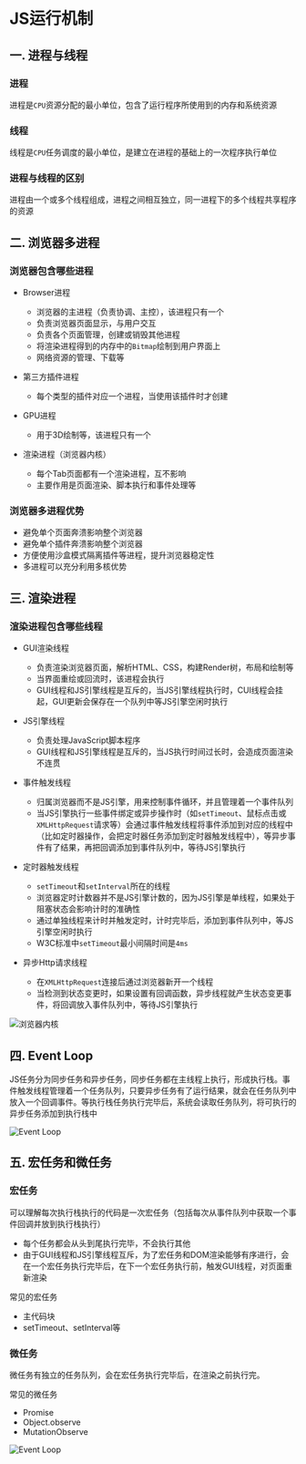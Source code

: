 # JS运行机制
## 一. 进程与线程
### 进程
进程是`CPU`资源分配的最小单位，包含了运行程序所使用到的内存和系统资源

### 线程
线程是`CPU`任务调度的最小单位，是建立在进程的基础上的一次程序执行单位

### 进程与线程的区别
进程由一个或多个线程组成，进程之间相互独立，同一进程下的多个线程共享程序的资源

## 二. 浏览器多进程
### 浏览器包含哪些进程
- Browser进程
  - 浏览器的主进程（负责协调、主控），该进程只有一个
  - 负责浏览器页面显示，与用户交互
  - 负责各个页面管理，创建或销毁其他进程
  - 将渲染进程得到的内存中的`Bitmap`绘制到用户界面上
  - 网络资源的管理、下载等

- 第三方插件进程
  - 每个类型的插件对应一个进程，当使用该插件时才创建

- GPU进程
  - 用于3D绘制等，该进程只有一个

- 渲染进程（浏览器内核）
  - 每个Tab页面都有一个渲染进程，互不影响
  - 主要作用是页面渲染、脚本执行和事件处理等

### 浏览器多进程优势
- 避免单个页面奔溃影响整个浏览器
- 避免单个插件奔溃影响整个浏览器
- 方便使用沙盒模式隔离插件等进程，提升浏览器稳定性
- 多进程可以充分利用多核优势

## 三. 渲染进程
### 渲染进程包含哪些线程
- GUI渲染线程
  - 负责渲染浏览器页面，解析HTML、CSS，构建Render树，布局和绘制等
  - 当界面重绘或回流时，该进程会执行
  - GUI线程和JS引擎线程是互斥的，当JS引擎线程执行时，CUI线程会挂起，GUI更新会保存在一个队列中等JS引擎空闲时执行

- JS引擎线程
  - 负责处理JavaScript脚本程序
  - GUI线程和JS引擎线程是互斥的，当JS执行时间过长时，会造成页面渲染不连贯

- 事件触发线程
  - 归属浏览器而不是JS引擎，用来控制事件循环，并且管理着一个事件队列
  - 当JS引擎执行一些事件绑定或异步操作时（如`setTimeout`、鼠标点击或`XMLHttpRequest`请求等）会通过事件触发线程将事件添加到对应的线程中（比如定时器操作，会把定时器任务添加到定时器触发线程中），等异步事件有了结果，再把回调添加到事件队列中，等待JS引擎执行

- 定时器触发线程
  - `setTimeout`和`setInterval`所在的线程
  - 浏览器定时计数器并不是JS引擎计数的，因为JS引擎是单线程，如果处于阻塞状态会影响计时的准确性
  - 通过单独线程来计时并触发定时，计时完毕后，添加到事件队列中，等JS引擎空闲时执行
  - W3C标准中`setTimeout`最小间隔时间是`4ms`

- 异步Http请求线程
  - 在`XMLHttpRequest`连接后通过浏览器新开一个线程
  - 当检测到状态变更时，如果设置有回调函数，异步线程就产生状态变更事件，将回调放入事件队列中，等待JS引擎执行

![浏览器内核](https://segmentfault.com/img/remote/1460000012925880)

## 四. Event Loop
JS任务分为同步任务和异步任务，同步任务都在主线程上执行，形成执行栈。事件触发线程管理着一个任务队列，只要异步任务有了运行结果，就会在任务队列中放入一个回调事件。等执行栈任务执行完毕后，系统会读取任务队列，将可执行的异步任务添加到执行栈中

![Event Loop](https://segmentfault.com/img/remote/1460000012925883)

## 五. 宏任务和微任务
### 宏任务
可以理解每次执行栈执行的代码是一次宏任务（包括每次从事件队列中获取一个事件回调并放到执行栈执行）
  - 每个任务都会从头到尾执行完毕，不会执行其他
  - 由于GUI线程和JS引擎线程互斥，为了宏任务和DOM渲染能够有序进行，会在一个宏任务执行完毕后，在下一个宏任务执行前，触发GUI线程，对页面重新渲染

常见的宏任务
  - 主代码块
  - setTimeout、setInterval等

### 微任务
微任务有独立的任务队列，会在宏任务执行完毕后，在渲染之前执行完。

常见的微任务
  - Promise
  - Object.observe
  - MutationObserve

![Event Loop](https://segmentfault.com/img/remote/1460000012925885)